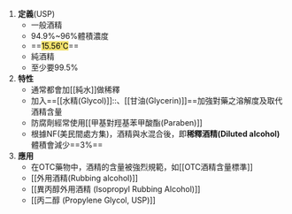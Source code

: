 1. **定義**(USP)
	- 一般酒精
	- 94.9%~96%體積濃度
	- ==<mark style="background: #EED841C2;">15.56'C</mark>==
	- 純酒精
	- 至少要99.5%
2. **特性**
	-  通常都會加[[純水]]做稀釋
	- 加入==[[水精(Glycol)]]::、[[甘油(Glycerin)]]==加強對藥之溶解度及取代酒精含量
	- 防腐劑經常使用[[甲基對羥基苯甲酸酯(Paraben)]]
	- 根據NF(美民間處方集)，酒精與水混合後，即**稀釋酒精(Diluted alcohol)** 體積會減少==3%==
3. **應用**
	- 在OTC藥物中，酒精的含量被強烈規範，如[[OTC酒精含量標準]]
	- [[外用酒精(Rubbing alcohol)]]
	- [[異丙醇外用酒精 (Isopropyl Rubbing Alcohol)]]
	- [[丙二醇 (Propylene Glycol, USP)]]
<!--SR:!2024-10-15,1,228!2024-10-15,1,230!2024-10-15,1,228--> 
